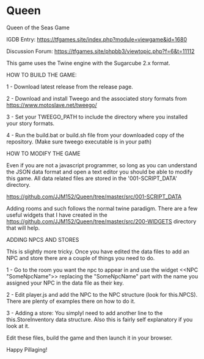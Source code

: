 # Queen
Queen of the Seas Game

IGDB Entry: https://tfgames.site/index.php?module=viewgame&id=1680

Discussion Forum: https://tfgames.site/phpbb3/viewtopic.php?f=6&t=11112

This game uses the Twine engine with the Sugarcube 2.x format. 

HOW TO BUILD THE GAME:

1 - Download latest release from the release page.

2 - Download and install Tweego and the associated story formats from https://www.motoslave.net/tweego/

3 - Set your TWEEGO_PATH to include the directory where you installed your story formats. 

4 - Run the build.bat or build.sh file from your downloaded copy of the repository. (Make sure tweego executable is in your path)

HOW TO MODIFY THE GAME

Even if you are not a javascript programmer, so long as you can understand the JSON data format and open a text editor you should be able to modify this game. All data related files are stored in the '001-SCRIPT_DATA' directory.

https://github.com/JJM152/Queen/tree/master/src/001-SCRIPT_DATA

Adding rooms and such follows the normal twine paradigm. There are a few useful widgets that I have created in the https://github.com/JJM152/Queen/tree/master/src/200-WIDGETS directory that will help.

ADDING NPCS AND STORES

This is slightly more tricky. Once you have edited the data files to add an NPC and store there are a couple of things you need to do.

1 - Go to the room you want the npc to appear in and use the widget <<NPC "SomeNpcName">> replacing the "SomeNpcName" part with the name you assigned your NPC in the data file as their key.

2 - Edit player.js and add the NPC to the NPC structure (look for this.NPCS). There are plenty of examples there on how to do it.

3 - Adding a store: You simplyl need to add another line to the this.StoreInventory data structure. Also this is fairly self explanatory if you look at it.

Edit these files, build the game and then launch it in your browser. 

Happy Pillaging!
